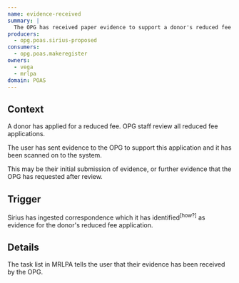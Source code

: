 ```yaml
---
name: evidence-received
summary: |
  The OPG has received paper evidence to support a donor's reduced fee application
producers:
  - opg.poas.sirius-proposed
consumers:
  - opg.poas.makeregister
owners:
  - vega
  - mrlpa
domain: POAS
---
```


## Context

A donor has applied for a reduced fee. OPG staff review all reduced fee applications.

The user has sent evidence to the OPG to support this application and it has been scanned on to the system.

This may be their initial submission of evidence, or further evidence that the OPG has requested after review.

## Trigger

Sirius has ingested correspondence which it has identified<sup>[how?]</sup> as evidence for the donor's reduced fee application.

## Details

The task list in MRLPA tells the user that their evidence has been received by the OPG.

